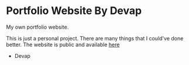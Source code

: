 # Portfolio Website By Devap
My own portfolio website.

This is just a personal project. There are many things that I could've done better.
The website is public and available [here](https://www.google.com)

- Devap

